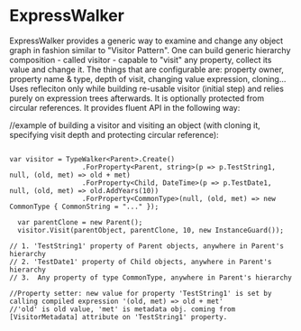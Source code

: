 # ExpressWalker
ExpressWalker provides a generic way to examine and change any object graph in fashion similar to "Visitor Pattern".
One can build generic hierarchy composition - called visitor - capable to "visit" any property, collect its value and change it.
The things that are configurable are: property owner, property name & type, depth of visit, changing value expression, cloning...
Uses refleciton only while building re-usable visitor (initial step) and relies purely on expression trees afterwards.
It is optionally protected from circular references. It provides fluent API in the following way:

//example of building a visitor and visiting an object (with cloning it, specifying visit depth and protecting circular reference):

```

var visitor = TypeWalker<Parent>.Create()
                  .ForProperty<Parent, string>(p => p.TestString1, null, (old, met) => old + met)
                  .ForProperty<Child, DateTime>(p => p.TestDate1, null, (old, met) => old.AddYears(10))
                  .ForProperty<CommonType>(null, (old, met) => new CommonType { CommonString = "..." });
                  
  var parentClone = new Parent();
  visitor.Visit(parentObject, parentClone, 10, new InstanceGuard()); 

// 1. 'TestString1' property of Parent objects, anywhere in Parent's hierarchy
// 2. 'TestDate1' property of Child objects, anywhere in Parent's hierarchy
// 3.  Any property of type CommonType, anywhere in Parent's hierarchy

//Property setter: new value for property 'TestString1' is set by calling compiled expression '(old, met) => old + met'
//'old' is old value, 'met' is metadata obj. coming from [VisitorMetadata] attribute on 'TestString1' property.

```

